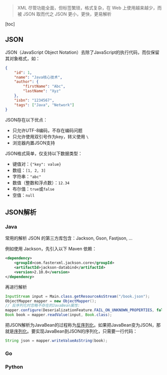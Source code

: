 > XML 尽管功能全面，但标签繁琐，格式复杂，在 Web 上使用越来越少，而被 JSON 取而代之
> JSON 更小，更快，更易解析

[toc]

## JSON

JSON（JavaScript Object Notation）去除了JavaScript的执行代码，而仅保留其对象格式，如：

```json
{
    "id": 1,
    "name": "Java核心技术",
    "author": {
        "firstName": "Abc",
        "lastName": "Xyz"
    },
    "isbn": "1234567",
    "tags": ["Java", "Network"]
}
```

JSON存在以下优点：

+ 只允许UTF-8编码，不存在编码问题
+ 只允许使用双引号作为key，转义使用 `\`
+ 浏览器内置JSON支持

JSON格式简单，仅支持以下数据类型：

- 键值对：`{"key": value}`
- 数组：`[1, 2, 3]`
- 字符串：`"abc"`
- 数值（整数和浮点数）：`12.34`
- 布尔值：`true`或`false`
- 空值：`null`



## JSON解析

### Java

常用的解析 JSON 的第三方库包含：Jackson, Gson, Fastjson, ...

例如使用 Jackson，先引入以下 Maven 依赖：

```xml
<dependency>
    <groupId>com.fasterxml.jackson.core</groupId>
    <artifactId>jackson-databind</artifactId>
    <version>2.10.0</version>
</dependency>
```

再进行解析

```java
InputStream input = Main.class.getResourceAsStream("/book.json");
ObjectMapper mapper = new ObjectMapper();
// 反序列化时忽略不存在的JavaBean属性:
mapper.configure(DeserializationFeature.FAIL_ON_UNKNOWN_PROPERTIES, false);
Book book = mapper.readValue(input, Book.class);
```

把JSON解析为JavaBean的过程称为<u>反序列化</u>。如果把JavaBean变为JSON，那就是<u>序列化</u>。要实现JavaBean到JSON的序列化，只需要一行代码：

```java
String json = mapper.writeValueAsString(book);
```



### Go





### Python



